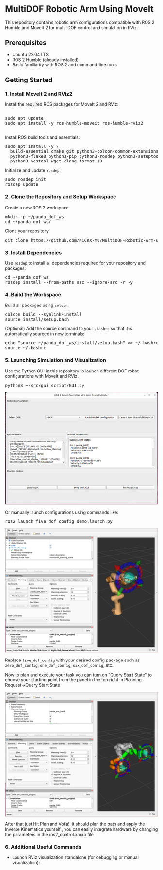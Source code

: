 # MultiDOF Robotic Arm Using MoveIt

This repository contains robotic arm configurations compatible with ROS 2 Humble and MoveIt 2 for multi-DOF control and simulation in RViz.

## Prerequisites

- Ubuntu 22.04 LTS
- ROS 2 Humble (already installed)
- Basic familiarity with ROS 2 and command-line tools

## Getting Started

### 1. Install MoveIt 2 and RViz2

Install the required ROS packages for MoveIt 2 and RViz:

<pre>

sudo apt update
sudo apt install -y ros-humble-moveit ros-humble-rviz2

</pre>


Install ROS build tools and essentials:

<pre>
sudo apt install -y \
  build-essential cmake git python3-colcon-common-extensions \
  python3-flake8 python3-pip python3-rosdep python3-setuptools \
  python3-vcstool wget clang-format-10
</pre>


Initialize and update `rosdep`:

<pre>
sudo rosdep init
rosdep update
</pre>


### 2. Clone the Repository and Setup Workspace

Create a new ROS 2 workspace:

<pre>
mkdir -p ~/panda_dof_ws
cd ~/panda_dof_ws/
</pre>


Clone your repository:

<pre>
git clone https://github.com/N1CKX-MU/MultiDOF-Robotic-Arm-using-MoveIt.git
</pre>


### 3. Install Dependencies

Use `rosdep` to install all dependencies required for your repository and packages:

<pre>
cd ~/panda_dof_ws
rosdep install --from-paths src --ignore-src -r -y
</pre>


### 4. Build the Workspace

Build all packages using `colcon`:

<pre>
colcon build --symlink-install
source install/setup.bash
</pre>

(Optional) Add the source command to your `.bashrc` so that it is automatically sourced in new terminals:

<pre>
echo "source ~/panda_dof_ws/install/setup.bash" >> ~/.bashrc
source ~/.bashrc
</pre>


### 5. Launching Simulation and Visualization

Use the Python GUI in this repository to launch different DOF robot configurations with MoveIt and RViz.
<pre>
python3 ~/src/gui_script/GUI.py
</pre>

![ROS Integrated GUI](images/GUI_Pic.png "GUI")



Or manually launch configurations using commands like:

<pre>
ros2 launch five_dof_config demo.launch.py
</pre>

![Planner Window](images/planner_window.png "Planning Window")



Replace `five_dof_config` with your desired config package such as `zero_dof_config`, `one_dof_config`, `six_dof_config`, etc.

Now to plan and execute your task you can turn on "Query Start State" to choose your starting point from the panel in the top right in Planning Request->Query Start State

![Planning with start and goal state](images/start_state.png)

After that just Hit Plan and Voila!! it should plan the path and apply the Inverse Kinematics yourself , you can easily integrate hardware by changing the parameters in the ros2_control.xacro file 

### 6. Additional Useful Commands

- Launch RViz visualization standalone (for debugging or manual visualization):



